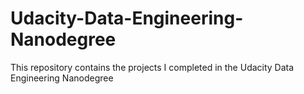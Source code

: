 # Udacity-Data-Engineering-Nanodegree
This repository contains the projects I completed in the Udacity Data Engineering Nanodegree
